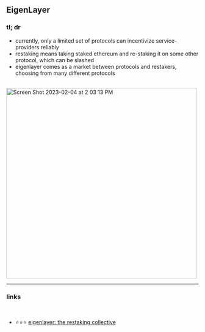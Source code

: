 ## EigenLayer

### tl; dr

* currently, only a limited set of protocols can incentivize service-providers reliably
* restaking means taking staked ethereum and re-staking it on some other protocol, which can be slashed
* eigenlayer comes as a market between protocols and restakers, choosing from many different protocols

<br>

<img width="500" alt="Screen Shot 2023-02-04 at 2 03 13 PM" src="https://user-images.githubusercontent.com/1130416/216791363-681d0241-c9e8-4a07-8dd7-1fbfee514a37.png">

<br>

---

### links

<br>

* ⭐️⭐️⭐️ [eigenlayer: the restaking collective](https://eigenlayer.xyz/whitepaper.pdf)
